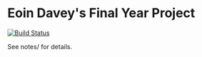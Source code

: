 # Eoin Davey's Final Year Project

[![Build Status](https://travis-ci.com/EoinDavey/Final-Year-Project.svg?branch=master)](https://travis-ci.com/EoinDavey/Final-Year-Project)

See notes/ for details.
